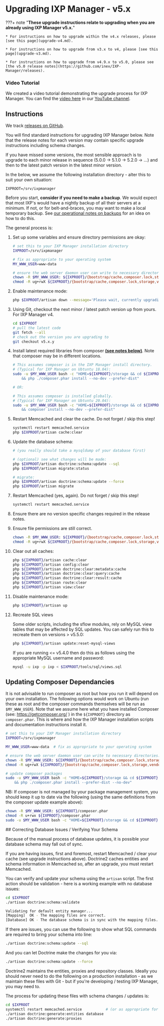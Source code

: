 # Upgrading IXP Manager - v5.x

???+ note "**These upgrade instructions relate to upgrading when you are already using IXP Manager v5.x.**"

    * For instructions on how to upgrade within the v4.x releases, please [see this page](upgrade-v4.md).

    * For instructions on how to upgrade from v3.x to v4, please [see this page](upgrade-v3.md).

    * For instructions on how to upgrade from v4.9.x to v5.0, please see [the v5.0 release notes](https://github.com/inex/IXP-Manager/releases).



### Video Tutorial

We created a video tutorial demonstrating the upgrade process for IXP Manager. You can find the [video here](https://www.youtube.com/watch?v=FqsWCudPUak) in our [YouTube channel](https://www.youtube.com/channel/UCeW2fmMTBtE4fnlmg-2-evA).


## Instructions

We track [releases on GitHub](https://github.com/inex/IXP-Manager/releases).

You will find standard instructions for upgrading IXP Manager below. Note that the release notes for each version may contain specific upgrade instructions including schema changes.

If you have missed some versions, the most sensible approach is to upgrade to each minor release in sequence (5.0.0 -> 5.1.0 -> 5.2.0 -> ...) and then to the latest patch version in the latest minor version.

In the below, we assume the following installation directory - alter this to suit your own situation:

```
IXPROOT=/srv/ixpmanager
```

Before you start, **consider if you need to make a backup**. We would expect that most IXP's would have a nightly backup of all their servers at a minimum. If not, or for belt-and-braces, you may want to make a local temporary backup. See [our operational notes on backups](../usage/operational-notes.md#backup-ixp-manager) for an idea on how to do this.



The general process is:

1. Set up some variables and ensure directory permissions are okay:

    ```sh
    # set this to your IXP Manager installation directory
    IXPROOT=/srv/ixpmanager

    # fix as appropriate to your operating system
    MY_WWW_USER=www-data

    # ensure the web server daemon user can write to necessary directories:
    chown -R $MY_WWW_USER: ${IXPROOT}/{bootstrap/cache,composer.lock,storage,vendor}
    chmod -R ug+rwX ${IXPROOT}/{bootstrap/cache,composer.lock,storage,vendor}
    ```

2. Enable maintenance mode:

    ```sh
    php $IXPROOT/artisan down --message='Please wait, currently upgrading...'
    ```

3. Using Git, checkout the next minor / latest patch version up from yours. For IXP Manager v4.

    ```sh
    cd $IXPROOT
    # pull the latest code
    git fetch --all
    # check out the version you are upgrading to
    git checkout v5.x.y
    ```

4. Install latest required libraries from composer [**(see notes below)**](#updating-composer-dependancies). Note that composer may be in different locations.

    ```sh
    # This assumes composer is in the IXP Manager install directory.
    # (Typical for IXP Manager on Ubtuntu 18.04):
    sudo -u $MY_WWW_USER bash -c "HOME=${IXPROOT}/storage && cd ${IXPROOT} \
        && php ./composer.phar install --no-dev --prefer-dist"

    # OR:

    # This assumes composer is installed globally.
    # (Typical for IXP Manager on Ubtuntu 20.04):
    sudo -u $MY_WWW_USER bash -c "HOME=${IXPROOT}/storage && cd ${IXPROOT} \
        && composer install --no-dev --prefer-dist"

    ```

5. Restart Memcached and clear the cache. Do not forget / skip this step!

    ```sh
    systemctl restart memcached.service
    php $IXPROOT/artisan cache:clear
    ```

6. Update the database schema:

    ```sh
    # (you really should take a mysqldump of your database first)

    # (optional) see what changes will be made:
    php $IXPROOT/artisan doctrine:schema:update --sql
    php $IXPROOT/artisan migrate:status

    # migrate:
    php $IXPROOT/artisan doctrine:schema:update --force
    php $IXPROOT/artisan migrate
    ```

7. Restart Memcached (yes, again). Do not forget / skip this step!

    ```sh
    systemctl restart memcached.service
    ```

8. Ensure there are no version specific changes required in the release notes.

9. Ensure file permissions are still correct.

    ```sh
    chown -R $MY_WWW_USER: ${IXPROOT}/{bootstrap/cache,composer.lock,storage,vendor}
    chmod -R ug+rwX ${IXPROOT}/{bootstrap/cache,composer.lock,storage,vendor}
    ```

10. Clear out all caches:

    ```sh
    php ${IXPROOT}/artisan cache:clear
    php ${IXPROOT}/artisan config:clear
    php ${IXPROOT}/artisan doctrine:clear:metadata:cache
    php ${IXPROOT}/artisan doctrine:clear:query:cache
    php ${IXPROOT}/artisan doctrine:clear:result:cache
    php ${IXPROOT}/artisan route:clear
    php ${IXPROOT}/artisan view:clear
    ```

11. Disable maintenance mode:

    ```sh
    php ${IXPROOT}/artisan up
    ```

12. Recreate SQL views

    Some older scripts, including the sflow modules, rely on MySQL view tables that may be affected by SQL updates. You can safely run this to recreate them on versions > v5.5.0:

    ```sh
    php ${IXPROOT}/artisan update:reset-mysql-views
    ```

    If you are running <= v5.4.0 then do this as follows using the appropriate MySQL username and password:

    ```sh
    mysql -u ixp -p ixp < $IXPROOT/tools/sql/views.sql
    ```




## Updating Composer Dependancies

It is not advisable to run composer as root but how you run it will depend on your own installation. The following options would work on Ubuntu (run these as root and the composer commands themselves will be run as `$MY_WWW_USER`). Note that we assume here what you have installed Composer (see: https://getcomposer.org/ ) in the `${IXPROOT}` directory as `composer.phar`. This is where and how the IXP Manager installation scripts and documentation instructions install it.

```sh
# set this to your IXP Manager installation directory
IXPROOT=/srv/ixpmanager

MY_WWW_USER=www-data  # fix as appropriate to your operating system

# ensure the web server daemon user can write to necessary directories:
chown -R $MY_WWW_USER: ${IXPROOT}/{bootstrap/cache,composer.lock,storage,vendor}
chmod -R ug+rwX ${IXPROOT}/{bootstrap/cache,composer.lock,storage,vendor}

# update composer packages
sudo -u $MY_WWW_USER bash -c "HOME=${IXPROOT}/storage && cd ${IXPROOT} \
    && php ./composer.phar install --prefer-dist --no-dev"
```

NB: If composer is not managed by your package management system, you should keep it up to date via the following (using the same definitions from the composer update example above):

```sh
chown -R $MY_WWW_USER: ${IXPROOT}/composer.phar
chmod -R u+rwx ${IXPROOT}/composer.phar
sudo -u $MY_WWW_USER bash -c "HOME=${IXPROOT}/storage && cd ${IXPROOT} && php ./composer.phar selfupdate"
```



## Correcting Database Issues / Verifying Your Schema

Because of the manual process of database updates, it is possible your database schema may fall out of sync.

If you are having issues, first and foremost, restart Memcached / clear your cache (see upgrade instructions above). Doctrine2 caches entities and schema information in Memcached so, after an upgrade, you must restart Memcached.

You can verify and update your schema using the `artisan` script. The first action should be validation - here is a working example with no database issues:

```sh
cd $IXPROOT
./artisan doctrine:schema:validate

Validating for default entity manager...
[Mapping]  OK - The mapping files are correct.
[Database] OK - The database schema is in sync with the mapping files.
```

If there are issues, you can use the following to show what SQL commands are required to bring your schema into line:

```sh
./artisan doctrine:schema:update --sql
```

And you can let Doctrine make the changes for you via:

```sh
./artisan doctrine:schema:update --force
```

Doctrine2 maintains the entities, proxies and repository classes. Ideally you should never need to do the following on a production installation - as we maintain these files with Git - but if you're developing / testing IXP Manager, you may need to.

The process for updating these files with schema changes / updates is:

```sh
cd $IXPROOT
systemctl restart memcached.service           # (or as appropriate for your system)
./artisan doctrine:generate:entities database
./artisan doctrine:generate:proxies
```
